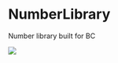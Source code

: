 # NumberLibrary
Number library built for BC

[![](https://jitpack.io/v/jairrab/NumberLibrary.svg)](https://jitpack.io/#jairrab/NumberLibrary)

